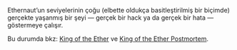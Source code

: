 Ethernaut’un seviyelerinin çoğu (elbette oldukça basitleştirilmiş bir biçimde) gerçekte yaşanmış bir şeyi — gerçek bir hack ya da gerçek bir hata — göstermeye çalışır.

Bu durumda bkz: [King of the Ether](https://www.kingoftheether.com/thrones/kingoftheether/index.html) ve [King of the Ether Postmortem](http://www.kingoftheether.com/postmortem.html).